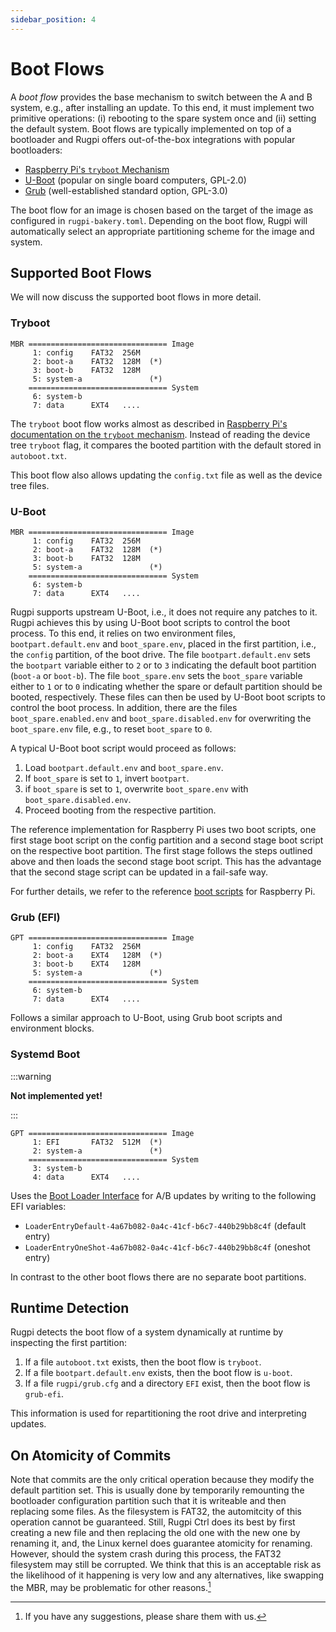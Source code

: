 ```yaml
---
sidebar_position: 4
---
```


# Boot Flows

A *boot flow* provides the base mechanism to switch between the A and B system, e.g., after installing an update.
To this end, it must implement two primitive operations: (i) rebooting to the spare system once and (ii) setting the default system.
Boot flows are typically implemented on top of a bootloader and Rugpi offers out-of-the-box integrations with popular bootloaders:

- [Raspberry Pi's `tryboot` Mechanism](https://www.raspberrypi.com/documentation/computers/config_txt.html#example-update-flow-for-ab-booting)
- [U-Boot](https://docs.u-boot.org/en/latest/) (popular on single board computers, GPL-2.0)
- [Grub](https://www.gnu.org/software/grub/) (well-established standard option, GPL-3.0)
<!-- - [Systemd Boot](https://www.freedesktop.org/software/systemd/man/latest/systemd-boot.html) (newer alternative to Grub, GPL-2.0) -->

The boot flow for an image is chosen based on the target of the image as configured in `rugpi-bakery.toml`.
Depending on the boot flow, Rugpi will automatically select an appropriate partitioning scheme for the image and system.

## Supported Boot Flows

We will now discuss the supported boot flows in more detail.

### Tryboot

```
MBR =============================== Image
     1: config    FAT32  256M
     2: boot-a    FAT32  128M  (*)
     3: boot-b    FAT32  128M
     5: system-a               (*)
    =============================== System
     6: system-b
     7: data      EXT4   ....
```

The `tryboot` boot flow works almost as described in [Raspberry Pi's documentation on the `tryboot` mechanism](https://www.raspberrypi.com/documentation/computers/config_txt.html#example-update-flow-for-ab-booting).
Instead of reading the device tree `tryboot` flag, it compares the booted partition with the default stored in `autoboot.txt`.

This boot flow also allows updating the `config.txt` file as well as the device tree files.

### U-Boot

```
MBR =============================== Image
     1: config    FAT32  256M
     2: boot-a    FAT32  128M  (*)
     3: boot-b    FAT32  128M
     5: system-a               (*)
    =============================== System
     6: system-b
     7: data      EXT4   ....
```

Rugpi supports upstream U-Boot, i.e., it does not require any patches to it.
Rugpi achieves this by using U-Boot boot scripts to control the boot process.
To this end, it relies on two environment files, `bootpart.default.env` and `boot_spare.env`, placed in the first partition, i.e., the `config` partition, of the boot drive.
The file `bootpart.default.env` sets the `bootpart` variable either to `2` or to `3` indicating the default boot partition (`boot-a` or `boot-b`).
The file `boot_spare.env` sets the `boot_spare` variable either to `1` or to `0` indicating whether the spare or default partition should be booted, respectively.
These files can then be used by U-Boot boot scripts to control the boot process.
In addition, there are the files `boot_spare.enabled.env` and `boot_spare.disabled.env` for overwriting the `boot_spare.env` file, e.g., to reset `boot_spare` to `0`.

A typical U-Boot boot script would proceed as follows:

1. Load `bootpart.default.env` and `boot_spare.env`.
2. If `boot_spare` is set to `1`, invert `bootpart`.
3. if `boot_spare` is set to `1`, overwrite `boot_spare.env` with `boot_spare.disabled.env`.
4. Proceed booting from the respective partition.

The reference implementation for Raspberry Pi uses two boot scripts, one first stage boot script on the config partition and a second stage boot script on the respective boot partition.
The first stage follows the steps outlined above and then loads the second stage boot script.
This has the advantage that the second stage script can be updated in a fail-safe way.

For further details, we refer to the reference [boot scripts](https://github.com/silitics/rugpi/tree/main/boot/u-boot/scripts) for Raspberry Pi.

### Grub (EFI)

```
GPT =============================== Image
     1: config    FAT32  256M
     2: boot-a    EXT4   128M  (*)
     3: boot-b    EXT4   128M
     5: system-a               (*)
    =============================== System
     6: system-b
     7: data      EXT4   ....
```

Follows a similar approach to U-Boot, using Grub boot scripts and environment blocks.

### Systemd Boot

:::warning

**Not implemented yet!**

:::

```
GPT =============================== Image
     1: EFI       FAT32  512M  (*)
     2: system-a               (*)
    =============================== System
     3: system-b
     4: data      EXT4   ....
```

Uses the [Boot Loader Interface](https://systemd.io/BOOT_LOADER_INTERFACE/) for A/B updates by writing to the following EFI variables:

- `LoaderEntryDefault-4a67b082-0a4c-41cf-b6c7-440b29bb8c4f` (default entry)
- `LoaderEntryOneShot-4a67b082-0a4c-41cf-b6c7-440b29bb8c4f` (oneshot entry)

In contrast to the other boot flows there are no separate boot partitions.

## Runtime Detection

Rugpi detects the boot flow of a system dynamically at runtime by inspecting the first partition:

1. If a file `autoboot.txt` exists, then the boot flow is `tryboot`.
2. If a file `bootpart.default.env` exists, then the boot flow is `u-boot`.
3. If a file `rugpi/grub.cfg` and a directory `EFI` exist, then the boot flow is `grub-efi`.
<!-- 4. If a file `loader/loader.conf` exists, then the boot flow is `systemd-boot`. -->

This information is used for repartitioning the root drive and interpreting updates.

## On Atomicity of Commits

Note that commits are the only critical operation because they modify the default partition set.
This is usually done by temporarily remounting the bootloader configuration partition such that it is writeable and then replacing some files.
As the filesystem is FAT32, the automitcity of this operation cannot be guaranteed.
Still, Rugpi Ctrl does its best by first creating a new file and then replacing the old one with the new one by renaming it, and, the Linux kernel does guarantee atomicity for renaming.
However, should the system crash during this process, the FAT32 filesystem may still be corrupted.
We think that this is an acceptable risk as the likelihood of it happening is very low and any alternatives, like swapping the MBR, may be problematic for other reasons.[^4]

[^4]: If you have any suggestions, please share them with us.